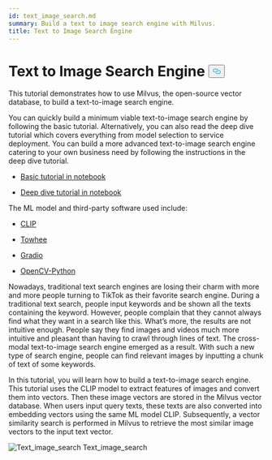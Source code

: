 ```yaml
---
id: text_image_search.md
summary: Build a text to image search engine with Milvus.
title: Text to Image Search Engine
---
```


<h1 id="Text-to-Image-Search-Engine" class="common-anchor-header">Text to Image Search Engine
    <button data-href="#Text-to-Image-Search-Engine" class="anchor-icon">
      <svg
        aria-hidden="true"
        focusable="false"
        height="20"
        version="1.1"
        viewBox="0 0 16 16"
        width="16"
      >
        <path
          fill="#0092E4"
          fill-rule="evenodd"
          d="M4 9h1v1H4c-1.5 0-3-1.69-3-3.5S2.55 3 4 3h4c1.45 0 3 1.69 3 3.5 0 1.41-.91 2.72-2 3.25V8.59c.58-.45 1-1.27 1-2.09C10 5.22 8.98 4 8 4H4c-.98 0-2 1.22-2 2.5S3 9 4 9zm9-3h-1v1h1c1 0 2 1.22 2 2.5S13.98 12 13 12H9c-.98 0-2-1.22-2-2.5 0-.83.42-1.64 1-2.09V6.25c-1.09.53-2 1.84-2 3.25C6 11.31 7.55 13 9 13h4c1.45 0 3-1.69 3-3.5S14.5 6 13 6z"
        ></path>
      </svg>
    </button></h1><p>This tutorial demonstrates how to use Milvus, the open-source vector database, to build a text-to-image search engine.</p>
<p>You can quickly build a minimum viable text-to-image search engine by following the basic tutorial. Alternatively, you can also read the deep dive tutorial which covers everything from model selection to service deployment. You can build a more advanced text-to-image search engine catering to your own business need by following the instructions in the deep dive tutorial.</p>
<ul>
<li><p><a href="https://github.com/towhee-io/examples/blob/main/image/text_image_search/1_build_text_image_search_engine.ipynb">Basic tutorial in notebook</a></p></li>
<li><p><a href="https://github.com/towhee-io/examples/blob/main/image/text_image_search/2_deep_dive_text_image_search.ipynb">Deep dive tutorial in notebook</a></p></li>
</ul>
<p>The ML model and third-party software used include:</p>
<ul>
<li><p><a href="https://openai.com/blog/clip/">CLIP</a></p></li>
<li><p><a href="https://towhee.io/">Towhee</a></p></li>
<li><p><a href="https://www.google.com/url?sa=t&amp;rct=j&amp;q=&amp;esrc=s&amp;source=web&amp;cd=&amp;cad=rja&amp;uact=8&amp;ved=2ahUKEwj3nvvEhNj7AhVZSGwGHUFuA6sQFnoECA0QAQ&amp;url=https%3A%2F%2Fgradio.app%2F&amp;usg=AOvVaw0Rmnp2xYgYvkDcMb9d-9TR">Gradio</a></p></li>
<li><p><a href="https://www.google.com/url?sa=t&amp;rct=j&amp;q=&amp;esrc=s&amp;source=web&amp;cd=&amp;cad=rja&amp;uact=8&amp;ved=2ahUKEwjawLa4hNj7AhWrSGwGHSWKD1sQFnoECA0QAQ&amp;url=https%3A%2F%2Fdocs.opencv.org%2F4.x%2Fd6%2Fd00%2Ftutorial_py_root.html&amp;usg=AOvVaw3YMr9iiY-FTDoGSWWqppvP">OpenCV-Python</a></p></li>
</ul>
<p>Nowadays, traditional text search engines are losing their charm with more and more people turning to TikTok as their favorite search engine. During a traditional text search, people input keywords and be shown all the texts containing the keyword. However, people complain that they cannot always find what they want in a search like this. What’s more, the results are not intuitive enough. People say they find images and videos much more intuitive and pleasant than having to crawl through lines of text. The cross-modal text-to-image search engine emerged as a result. With such a new type of search engine, people can find relevant images by inputting a chunk of text of some keywords.</p>
<p>In this tutorial, you will learn how to build a text-to-image search engine. This tutorial uses the CLIP model to extract features of images and convert them into vectors. Then these image vectors are stored in the Milvus vector database. When users input query texts, these texts are also converted into embedding vectors using the same ML model CLIP. Subsequently, a vector similarity search is performed in Milvus to retrieve the most similar image vectors to the input text vector.</p>
<p>
  <span class="img-wrapper">
    <img src="/docs/v2.4.x/assets/text_to_image_workflow.png" alt="Text_image_search" class="doc-image" id="text_image_search" />
    <span>Text_image_search</span>
  </span>
</p>
